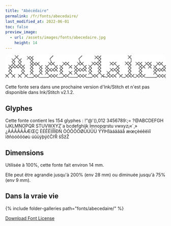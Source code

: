 ```yaml
---
title: "Abécédaire"
permalink: /fr/fonts/abecedaire/
last_modified_at: 2022-06-01
toc: false
preview_image:
  - url: /assets/images/fonts/abecedaire.jpg
    height: 14
---
```


![Abecedaire](/assets/images/fonts/abecedaire.jpg)

Cette fonte sera dans une prochaine version d'Ink/Stitch et n'est pas disponible dans Ink/Stitch v2.1.2.

## Glyphes

Cette fonte contient les 154 glyphes :
!"@'(),012
3456789:;=
?@ABCDEFGH
IJKLMNOPQR
STUVWXYZ`a
bcdefghijk
lmnopqrstu
vwxyz¡«´¸»
¿ÀÁÂÃÄÅÆŒÇ
ÈÉÊËÌÍÎÏÐÑ
ÒÓÔÕÖØÙÚÛÜ
ÝŸÞßàáâãäå
æœçèéêëìíî
ïðñòóôõöøù
úûüýþÿčČřŘ
šŠžŽ

## Dimensions

Utilisée à 100%, cette fonte fait environ 14 mm.

Elle peut être agrandie jusqu'à 200% (env 28 mm) ou diminuée jusqu'à 75% (env 9 mm).

## Dans la vraie vie 

{% include folder-galleries path="fonts/abecedaire/" %}



[Download Font License](https://github.com/inkstitch/inkstitch/tree/main/fonts/abecedaire/LICENSE)
